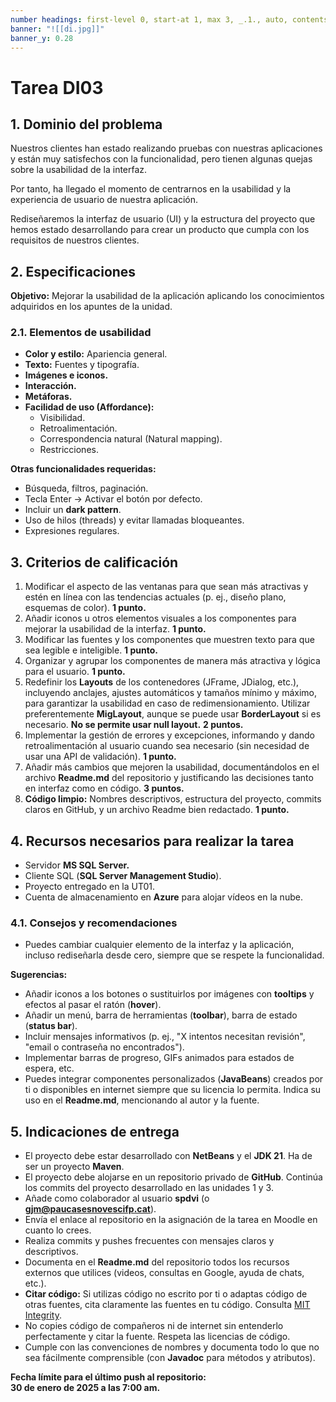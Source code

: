 ```yaml
---
number headings: first-level 0, start-at 1, max 3, _.1., auto, contents ^toc, skip ^skipped
banner: "![[di.jpg]]"
banner_y: 0.28
---
```


# Tarea DI03
## 1. Dominio del problema

Nuestros clientes han estado realizando pruebas con nuestras aplicaciones y están muy satisfechos con la funcionalidad, pero tienen algunas quejas sobre la usabilidad de la interfaz.

Por tanto, ha llegado el momento de centrarnos en la usabilidad y la experiencia de usuario de nuestra aplicación.

Rediseñaremos la interfaz de usuario (UI) y la estructura del proyecto que hemos estado desarrollando para crear un producto que cumpla con los requisitos de nuestros clientes.

## 2. Especificaciones

**Objetivo:** Mejorar la usabilidad de la aplicación aplicando los conocimientos adquiridos en los apuntes de la unidad.

### 2.1. **Elementos de usabilidad**

- **Color y estilo:** Apariencia general.
- **Texto:** Fuentes y tipografía.
- **Imágenes e iconos.**
- **Interacción.**
- **Metáforas.**
- **Facilidad de uso (Affordance):**
	- Visibilidad.
	- Retroalimentación.
	- Correspondencia natural (Natural mapping).
	- Restricciones.

**Otras funcionalidades requeridas:**

- Búsqueda, filtros, paginación.
- Tecla Enter -> Activar el botón por defecto.
- Incluir un **dark pattern**.
- Uso de hilos (threads) y evitar llamadas bloqueantes.
- Expresiones regulares.

## 3. Criterios de calificación

1. Modificar el aspecto de las ventanas para que sean más atractivas y estén en línea con las tendencias actuales (p. ej., diseño plano, esquemas de color). **1 punto.**
2. Añadir iconos u otros elementos visuales a los componentes para mejorar la usabilidad de la interfaz. **1 punto.**
3. Modificar las fuentes y los componentes que muestren texto para que sea legible e inteligible. **1 punto.**
4. Organizar y agrupar los componentes de manera más atractiva y lógica para el usuario. **1 punto.**
5. Redefinir los **Layouts** de los contenedores (JFrame, JDialog, etc.), incluyendo anclajes, ajustes automáticos y tamaños mínimo y máximo, para garantizar la usabilidad en caso de redimensionamiento. Utilizar preferentemente **MigLayout**, aunque se puede usar **BorderLayout** si es necesario. **No se permite usar null layout.** **2 puntos.**
6. Implementar la gestión de errores y excepciones, informando y dando retroalimentación al usuario cuando sea necesario (sin necesidad de usar una API de validación). **1 punto.**
7. Añadir más cambios que mejoren la usabilidad, documentándolos en el archivo **Readme.md** del repositorio y justificando las decisiones tanto en interfaz como en código. **3 puntos.**
8. **Código limpio:** Nombres descriptivos, estructura del proyecto, commits claros en GitHub, y un archivo Readme bien redactado. **1 punto.**

## 4. Recursos necesarios para realizar la tarea

- Servidor **MS SQL Server.**
- Cliente SQL (**SQL Server Management Studio**).
- Proyecto entregado en la UT01.
- Cuenta de almacenamiento en **Azure** para alojar vídeos en la nube.

### 4.1. **Consejos y recomendaciones**

- Puedes cambiar cualquier elemento de la interfaz y la aplicación, incluso rediseñarla desde cero, siempre que se respete la funcionalidad.

**Sugerencias:**

- Añadir iconos a los botones o sustituirlos por imágenes con **tooltips** y efectos al pasar el ratón (**hover**).
- Añadir un menú, barra de herramientas (**toolbar**), barra de estado (**status bar**).
- Incluir mensajes informativos (p. ej., "X intentos necesitan revisión", "email o contraseña no encontrados").
- Implementar barras de progreso, GIFs animados para estados de espera, etc.
- Puedes integrar componentes personalizados (**JavaBeans**) creados por ti o disponibles en internet siempre que su licencia lo permita. Indica su uso en el **Readme.md**, mencionando al autor y la fuente.

## 5. Indicaciones de entrega

- El proyecto debe estar desarrollado con **NetBeans** y el **JDK 21**. Ha de ser un proyecto **Maven**.
- El proyecto debe alojarse en un repositorio privado de **GitHub**. Continúa los commits del proyecto desarrollado en las unidades 1 y 3.
- Añade como colaborador al usuario **spdvi** (o **[gjm@paucasesnovescifp.cat](mailto:gjm@paucasesnovescifp.cat)**).
- Envía el enlace al repositorio en la asignación de la tarea en Moodle en cuanto lo crees.
- Realiza commits y pushes frecuentes con mensajes claros y descriptivos.
- Documenta en el **Readme.md** del repositorio todos los recursos externos que utilices (videos, consultas en Google, ayuda de chats, etc.).
- **Citar código:** Si utilizas código no escrito por ti o adaptas código de otras fuentes, cita claramente las fuentes en tu código. Consulta [MIT Integrity](http://integrity.mit.edu/handbook/writing-code).
- No copies código de compañeros ni de internet sin entenderlo perfectamente y citar la fuente. Respeta las licencias de código.
- Cumple con las convenciones de nombres y documenta todo lo que no sea fácilmente comprensible (con **Javadoc** para métodos y atributos).

**Fecha límite para el último push al repositorio:**  
**30 de enero de 2025 a las 7:00 am.**
